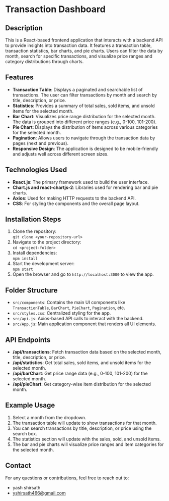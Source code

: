 # Transaction Dashboard

## Description
This is a React-based frontend application that interacts with a backend API to provide insights into transaction data. It features a transaction table, transaction statistics, bar charts, and pie charts. Users can filter the data by month, search for specific transactions, and visualize price ranges and category distributions through charts.

## Features
- **Transaction Table**: Displays a paginated and searchable list of transactions. The user can filter transactions by month and search by title, description, or price.
- **Statistics**: Provides a summary of total sales, sold items, and unsold items for the selected month.
- **Bar Chart**: Visualizes price range distribution for the selected month. The data is grouped into different price ranges (e.g., 0-100, 101-200).
- **Pie Chart**: Displays the distribution of items across various categories for the selected month.
- **Pagination**: Allows users to navigate through the transaction data by pages (next and previous).
- **Responsive Design**: The application is designed to be mobile-friendly and adjusts well across different screen sizes.

## Technologies Used
- **React.js**: The primary framework used to build the user interface.
- **Chart.js and react-chartjs-2**: Libraries used for rendering bar and pie charts.
- **Axios**: Used for making HTTP requests to the backend API.
- **CSS**: For styling the components and the overall page layout.

## Installation Steps
1. Clone the repository:  
   `git clone <your-repository-url>`
2. Navigate to the project directory:  
   `cd <project-folder>`
3. Install dependencies:  
   `npm install`
4. Start the development server:  
   `npm start`
5. Open the browser and go to `http://localhost:3000` to view the app.

## Folder Structure
- `src/components`: Contains the main UI components like `TransactionTable`, `BarChart`, `PieChart`, `Pagination`, etc.
- `src/styles.css`: Centralized styling for the app.
- `src/api.js`: Axios-based API calls to interact with the backend.
- `src/App.js`: Main application component that renders all UI elements.

## API Endpoints
- **/api/transactions**: Fetch transaction data based on the selected month, title, description, or price.
- **/api/statistics**: Get total sales, sold items, and unsold items for the selected month.
- **/api/barChart**: Get price range data (e.g., 0-100, 101-200) for the selected month.
- **/api/pieChart**: Get category-wise item distribution for the selected month.

## Example Usage
1. Select a month from the dropdown.
2. The transaction table will update to show transactions for that month.
3. You can search transactions by title, description, or price using the search box.
4. The statistics section will update with the sales, sold, and unsold items.
5. The bar and pie charts will visualize price ranges and item categories for the selected month.

## Contact
For any questions or contributions, feel free to reach out to:
- yash shirsath  
- yshirsath466@gmail.com
